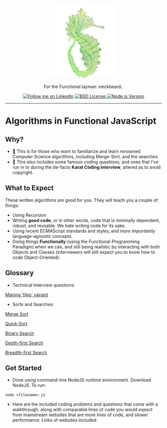 <p align="center">
  <a href="./assets/sh-transp.png">
    <img alt="Logo" src="./assets/seahorse.png" height="240" />
  </a>
  <p align="center">For the Functional layman :neckbeard:.</p>
  <p align="center">
    <a href="https://www.linkedin.com/in/daniel-gomez-func/"><img alt="Follow me on LinkedIn" src="https://img.shields.io/badge/LinkedIn-0077B5?style=for-the-badge&logo=linkedin&logoColor=white"></a>
  <a href="./LICENSE.md">
  <img alt="BSD License" src="https://img.shields.io/badge/License-BSD%203--Clause-yellow">
</a>
      <a href="https://nodejs.org/">
  <img alt="Node.js Version" src="https://img.shields.io/badge/Node.js-v18.16.0-brightgreen">
</a>
  </p>
</p>


---




# Algorithms in Functional JavaScript



## Why?

- :whale: This is for those who want to familiarize and learn renowned Computer Science algorithms, including Merge-Sort, and the searches.
- :page_with_curl: This *also* includes some famous coding questions, and ones that I've run in to during the de-facto **Karat Coding interview**, altered as to avoid copyright.

## What to Expect

These written algorithms are good for you. They will teach you a couple of things:
- Using Recursion
- Writing **good code**, or in other words, code that is minimally dependent, robust, and reusable. We hate writing code for its sake.
- Using recent ECMAScript standards and styles, and *more importantly* language-agnostic concepts.
- Doing things **Functionally** (using the Functional-Programming Paradigm) when we can, and still being realistic by interacting with both Objects and Classes (interviewers will still expect you to know how to code Object-Oriented). 


## Glossary

- Technical Interview questions:

[Majong 'tiles' variant](./src_algorithmsjs/majongwinhand_solut_fp.js)

- Sorts and Searches:

[Merge Sort](./src_algorithmsjs/mergesort_solut_fp.js)  

[Quick-Sort](./src_algorithmsjs/quicksort_solut_fp.js)  

[Binary Search](./src_algorithmsjs/binarysearch_solut_fp.js)  

[Depth-first Search](./src_algorithmsjs/depthfirst_solut_fp.js)  

[Breadth-first Search](./src_algorithmsjs/breadthfirst_solut_fp.js)  

## Get Started

- Done using command-line NodeJS runtime environment. Download NodeJS. To run:

```
node <filename>.js
```

- Here are the included coding problems and questions that come with a walkthrough, along with comparable lines of code *you would expect* from mainstream websites that are more lines of code, and slower performance. Links of websites included:

